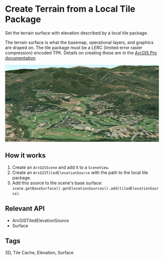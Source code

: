 # Create Terrain from a Local Tile Package

Set the terrain surface with elevation described by a local tile package.

The terrain surface is what the basemap, operational layers, and graphics are draped on. The tile package must be a LERC (limited error raster compression) encoded TPK. Details on creating these are in the <a href="https://pro.arcgis.com/en/pro-app/help/sharing/overview/tile-package.htm">ArcGIS Pro documentation</a>.

![](CreateTerrainSurfaceFromLocalTilePackage.png)

## How it works

1.  Create an `ArcGISScene` and add it to a `SceneView`.
2.  Create an `ArcGISTiledElevationSource` with the path to the local tile package.
3.  Add this source to the scene's base surface: `scene.getBaseSurface().getElevationSources().add(tiledElevationSource)`.


## Relevant API

*   ArcGISTiledElevationSource
*   Surface


<h2 id="tags">Tags</h2>
3D, Tile Cache, Elevation, Surface

